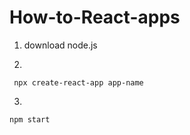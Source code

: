 # How-to-React-apps

1. download node.js

2.
```
 npx create-react-app app-name
```
3.
 ```
npm start
```

